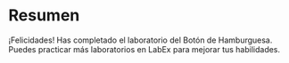 # Resumen

¡Felicidades! Has completado el laboratorio del Botón de Hamburguesa. Puedes practicar más laboratorios en LabEx para mejorar tus habilidades.
